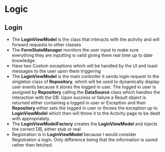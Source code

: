 # Logic

## Login
- The **LoginViewModel** is the class that interacts with the activity and will forward requests to other classes
- The **FormStateManager** monitors the user input to make sure everything they are inputting is valid
  giving them real time up to date knowledge.
- Have two Custom exceptions which will be handled by the UI and toast messages to the user upon them triggering
- The **LoginViewModel** is the main controller it sends login request to the singleton class of **Repository**,
  which will be used to dynamically display user events because it stores the logged in user. The logged in user is
  assigned by **Repository** calling the **DataSource** class which handles the interaction with the DB. Upon success or
  failure a Result object is returned either containing a logged in user or Exception and then **Repository** either
  sets the logged in user or throws the exception up to **LoginViewModel** which then will throw it to the Activity page
  to be dealt with appropriately.
- The **LoginViewModelFactory** creates the **LoginViewModel** and injects the correct DB, either stub or real
- Registration is in **LoginViewModel** because I would consider Registration a login. Only difference
  being that the information is saved rather then fetched.
